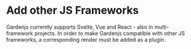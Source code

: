 # Add other JS Frameworks

Gardenjs currently supports Svelte, Vue and React - also in multi-framework projects. In order to make Gardenjs compatible with other JS frameworks, a corresponding render must be added as a plugin.
